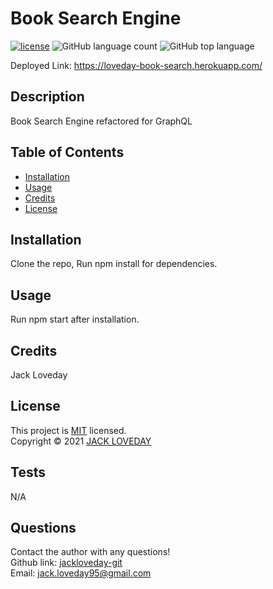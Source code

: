 
  # Book Search Engine
  [![license](https://img.shields.io/badge/License-MIT-brightgreen.svg)](https://choosealicense.com/licenses/mit/)
  ![GitHub language count](https://img.shields.io/github/languages/count/jackloveday-git/loveday-book-search)
  ![GitHub top language](https://img.shields.io/github/languages/top/jackloveday-git/loveday-book-search)
  
  Deployed Link: https://loveday-book-search.herokuapp.com/

  ## Description
  Book Search Engine refactored for GraphQL

  ## Table of Contents
  * [Installation](#installation)
  * [Usage](#usage)
  * [Credits](#credits)
  * [License](#license)

  ## Installation
  Clone the repo,
  Run npm install for dependencies.
  
  ## Usage 
 Run npm start after installation.
  
  ## Credits
  Jack Loveday
  
  ## License
  This project is [MIT](https://choosealicense.com/licenses/mit/) licensed.<br />
  Copyright © 2021 [JACK LOVEDAY](https://github.com/jackloveday-git)

  
  ## Tests
  N/A
  ## Questions
  Contact the author with any questions!<br>
  Github link: [jackloveday-git](https://github.com/jackloveday-git)<br>Email: jack.loveday95@gmail.com
  
